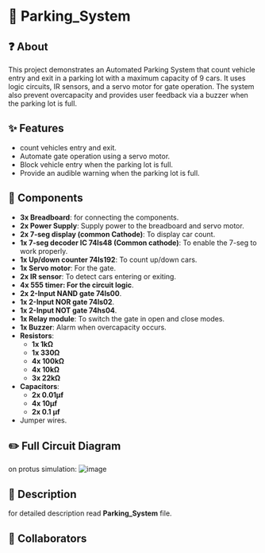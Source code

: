 # :red_car: Parking_System

## :question: About
This project demonstrates an Automated Parking System that count vehicle entry and exit in a parking lot with a maximum capacity of 9 cars. It uses logic circuits, IR sensors, and a servo motor for gate operation. The system also prevent overcapacity and provides user feedback via a buzzer when the parking lot is full.

## :sparkles: Features
- count vehicles entry and exit.
- Automate gate operation using a servo motor.
- Block vehicle entry when the parking lot is full.
- Provide an audible warning when the parking lot is full.

## :page_with_curl:	Components

- **3x Breadboard**: for connecting the components.
- **2x Power Supply**: Supply power to the breadboard and servo motor.
- **2x 7-seg display (common Cathode)**: To display car count.
- **1x 7-seg decoder IC 74ls48 (Common cathode)**: To enable the 7-seg to work properly.
- **1x Up/down counter 74ls192**: To count up/down cars.
- **1x Servo motor**: For the gate.
- **2x IR sensor**: To detect cars entering or exiting.
- **4x 555 timer: For the circuit logic**.
- **2x 2-Input NAND gate 74ls00**.
- **1x 2-Input NOR gate 74ls02**.
- **1x 2-Input NOT gate 74hs04**.
- **1x Relay module**: To switch the gate in open and close modes.
- **1x Buzzer**: Alarm when overcapacity occurs.
- **Resistors**:
  - **1x 1kΩ**
  - **1x 330Ω**
  - **4x 100kΩ**
  - **4x 10kΩ**
  - **3x 22kΩ**
- **Capacitors**:
  - **2x 0.01μf**
  - **4x 10μf**
  - **2x 0.1 μf**
- Jumper wires.

## :pencil2: Full Circuit Diagram
on protus simulation:
![image](https://github.com/user-attachments/assets/d182a815-fda6-48d5-b50e-50d14dbb7fc4)

##  :red_circle: Description
for detailed description read **Parking_System** file.

## :busts_in_silhouette: Collaborators





